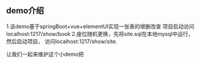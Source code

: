 ## demo介绍
1.该demo基于springBoot+vue+elementUI实现一张表的增删改查
项目启动访问localhost:1217/show/book
2.座位随机更换，先将site.sql在本地mysql中运行，然后启动项目，
访问localhost:1217/show/site.

让我们一起来维护这个小demo把